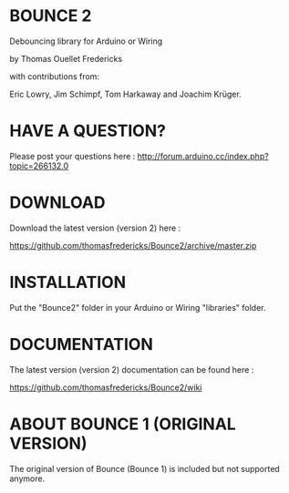 BOUNCE 2
=====================

Debouncing library for Arduino or Wiring

by Thomas Ouellet Fredericks

with contributions from:

Eric Lowry, Jim Schimpf, Tom Harkaway and Joachim Krüger.


HAVE A QUESTION?
=====================
Please post your questions here :
http://forum.arduino.cc/index.php?topic=266132.0

DOWNLOAD
=====================

Download the latest version (version 2) here :

https://github.com/thomasfredericks/Bounce2/archive/master.zip


INSTALLATION
=====================
Put the "Bounce2" folder in your Arduino or Wiring "libraries" folder. 


DOCUMENTATION
=====================

The latest version (version 2) documentation can be found here : 

https://github.com/thomasfredericks/Bounce2/wiki


ABOUT BOUNCE 1 (ORIGINAL VERSION)
=====================

The original version of Bounce (Bounce 1) is included but not supported anymore.
